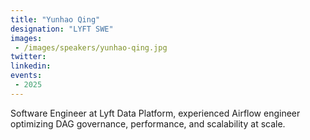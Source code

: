 ```yaml
---
title: "Yunhao Qing"
designation: "LYFT SWE"
images:
 - /images/speakers/yunhao-qing.jpg
twitter: 
linkedin: 
events:
 - 2025
---
```


Software Engineer at Lyft Data Platform, experienced Airflow engineer optimizing DAG governance, performance, and scalability at scale.